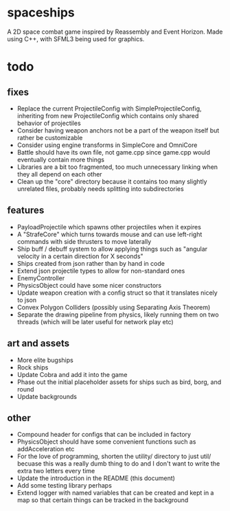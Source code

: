 # spaceships
A 2D space combat game inspired by Reassembly and Event Horizon. Made using C++, with SFML3 being used for graphics.
# todo
## fixes
- Replace the current ProjectileConfig with SimpleProjectileConfig, inheriting from new ProjectileConfig which contains only shared behavior of projectiles
- Consider having weapon anchors not be a part of the weapon itself but rather be customizable
- Consider using engine transforms in SimpleCore and OmniCore
- Battle should have its own file, not game.cpp since game.cpp would eventually contain more things
- Libraries are a bit too fragmented, too much unnecessary linking when they all depend on each other
- Clean up the "core" directory because it contains too many slightly unrelated files, probably needs splitting into subdirectories

## features
- PayloadProjectile which spawns other projectiles when it expires
- A "StrafeCore" which turns towards mouse and can use left-right commands with side thrusters to move laterally
- Ship buff / debuff system to allow applying things such as "angular velocity in a certain direction for X seconds"
- Ships created from json rather than by hand in code
- Extend json projectile types to allow for non-standard ones
- EnemyController
- PhysicsObject could have some nicer constructors
- Update weapon creation with a config struct so that it translates nicely to json
- Convex Polygon Colliders (possibly using Separating Axis Theorem)
- Separate the drawing pipeline from physics, likely running them on two threads (which will be later useful for network play etc)

## art and assets
- More elite bugships
- Rock ships
- Update Cobra and add it into the game
- Phase out the initial placeholder assets for ships such as bird, borg, and round
- Update backgrounds

## other
- Compound header for configs that can be included in factory
- PhysicsObject should have some convenient functions such as addAcceleration etc
- For the love of programming, shorten the utility/ directory to just util/ becuase this was a really dumb thing to do and I don't want to write the extra two letters every time
- Update the introduction in the README (this document)
- Add some testing library perhaps
- Extend logger with named variables that can be created and kept in a map so that certain things can be tracked in the background
